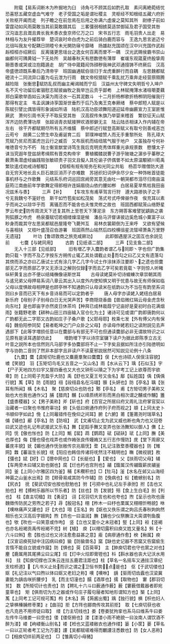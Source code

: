 <!-- { "loadSidebar": true } -->
　　附载【易系词断木为杵掘地为臼　诗角弓不顾其后如酌孔取　素问离絶菀结忧恐喜怒五藏空虚血气难守　老子受国之垢是谓社稷主　灵枢经不知根结五藏六府折关败枢开阖而走　列子瞻之在前忽焉在后用之弥满六虚废之莫知其所　尉缭子前如雷霆动如风雨莫敢当其前莫敢蹑其后　三畧彊弱相掳莫适禁御延及君子国受其咎　汉沟洫志且溉且粪长我禾黍衣食京师亿万之口　宋书五行志　雨毛羽贵人出走　易林相与为友升擢荐举　楚词哀时命白虎为之前后骑白鹿而容与　王逸九思言逝迈兮北徂叫我友兮配耦日阴曀兮未光閴防窱兮靡暏　扬雄赵充国颂在汉中兴充国作武赳赳桓桓亦绍厥后　反离骚更思瑶台之逸女何百离而曽不一耦　汉光武赐侯霸书崇山幽都何可隅黄钺一下无处所　吴越春秋天有厯数徳有薄厚　崔瑗东观箴夏终殷挚周耼晋黍或哭或泣抱籍遁走　胡广侍中箴籍闳饰顔秽我神武邓通擅铸不终厥后　汉高帝盛徳颂既系秦后乃清帝宇　班固幽通赋伯徂归于龙虎重醉行而自耦　左思魏都赋磴流十二同流异口蓄为屯云泄为行雨　魏文帝校猎赋千乘乱扰万乘奔走经营原隰腾越险阻　张衡思赋防乱叔而幽主阉谒贼而宁后　汉益州太守碑文失明哲兮入坤户名不灭兮功留后崔骃慰志赋彼幽牧之我举岂云贲乎鄙耇　上林赋掩薄水渚咀嚼菱藕　郑白渠歌举臿如云决渠为雨泾水一石其泥数斗　十二月折杨栁歌折杨栁阴阳催我行那得有定主　韦孟讽諌诗享国渐世垂烈于后乃及夷王克奉厥绪　蔡中郎短人赋是以陈赋引譬比偶皆得形象诚如所语　陆机汉高功臣颂舞阳道迎延帝幽薮宣力王室匪惟厥武　萧何引周书天子不取反受其咎　汉高叙传朱旗乃举婴来稽首　繁钦征天山赋浑齐边防费薄功厚　张超诮青衣赋接狎欢酒邪僻无主　陆云陆丞相诔入作内辅在帝左右　徐干齐都赋期尽所有五齐维醹　蔡中郎述行赋登高斯赋义有取兮则善戒恶岂云苟兮　胡黄二公赞生申及甫诞育二后　郭璞神嘘赞人而无手重黎所处　陈孔璋大荒赋乃贫尼而富虎岂云行之臧否　又布辰机而结纽隂气服于地户　又虽独存兮何补唯徳音兮为不朽　陆士衡宣猷堂诗笃生我后克明克秀体辉重光承规景数　愍懐太子诔当究遐年登兹胡耉缉熙有晋克构帝宇　曹植髑髅説曹子游乎陂塘之濵歩乎蓁秽之薮萧条潜虚经幽践阻张敏硕责子羽文且儗人其伦谕子侪偶曽不如太原温颙颍川荀禹　繁钦逺戍劝戒诗郁郁】
　　【桓桓有规有矩务在和光同尘共垢　杨苕华赠僧防大道自无穷天地长且乆巨石故叵消芥子亦难数　苏拯织妇词伊余尽少女一种饰帐首徒能事机杼与之作歌舞　元结系乐府词巡回宫阙旁其意无由吐一朝哭都市泪尽归南亩温庭筠江南曲前年学歌舞定得郎相许连娟眉绕山依约腰如栁　白居易夏旱焦枯我田亩况兹禾与黍】
　　三声【补】
　　【车攻东有甫草驾言行狩　遵大路掺执子之手兮无我魏兮不寁好也　斯干如竹苞矣如松茂矣　荡式号式呼俾昼作夜　俟充耳以素乎而尚之以琼华乎而　离骚忍而不能舎也夫惟灵修之故也　班固西都赋笼山络野星罗云布史防传周流天下还复其所上至苍天下薄泥涂　东方朔答客难譬犹鼱鼩之袭狗狐豚之咋虎　杨泉蚕赋切若细缕燥湿是候　潘岳马汧督诔彼边奚危城小粟富子以眇身而裁其守左思吴都赋邑屋隆夸飞薨舛互　易林衣裳颠倒为王来呼　又欲有望候与喜相扶　又枝叶盛茂召伯游署　班固燕然山铭然后四校横徂星流彗埽萧条万里野无遗冦】
　　叶功【鲁颂敦商之旅克咸厥功】
　　此即御遇屋沃之囬互也余説见前
　　七麌【与姥同用】
　　古韵【见纸语二部】
　　三声【见支鱼二部】
　　无入十三部【见纸部】
　　旧有増乙字入麌韵者谓乙与同即丶字也但广韵集韵只载丶字而不及乙字按东方朔传止辄乙其处谓截止处而勾之曰乙又文有遗落勾其傍而添之亦曰乙唐试士式有涂几字乙几字今试士作涂抹添注要即丶之遗也但麌部无乙字而质部乙字又无添注之解则仅録字而去乙字可矣若竟载丶字则惊人听睹纵轩黄复出亦不便以结绳橅像诬斯世耳
　　古母读姥莫补切诗蝃蝀次章崇朝其雨与逺兄弟父母押易系词八章云其出入以度外内使知惧又明于忧患与故无有师保如临父母以度惧故母相押是也顾亭林不知通韵只认母读米在纸韵以为不当在有韵至系词则曰乡音而已天下有乡音诗易而可以定韵者乎
　　唐人母字亦读姥入姥纽白居易新乐府【母别子子别母白日无光哭声苦】李商隠烧香曲【兽焰微红隔云母金虎含秋向东吐】是也即亩字亦然皮日休茶坞【种荈已成林栽葭宁记亩好是夏初时白花满烟雨】张籍野老歌【耕种山田三四亩输入官仓化为土】诸诗可见或谓广韵即唐韵何以广韵都无此二字耶又古韵如庄子子桑户歌【父耶母耶】枚乘七发【外有傅父内有保母】魏伯阳参同契【易者乾坤之门户众卦之父母】亦读母作姥若妇之读附説见去声遇部下【此等字増损任意以在麌部与有部无不可也但通读麌部必非无谓故特识之以见原有是读耳遇部仿此】
　　増韵増下字以诗宗室牗下读户为据此即陈季立古无叶音之説所本也信然则凡马部字多协麌部将不止一下字矣且据如所注亦引陆徳明如字与协韵二音则了然非本部字且非读户不读夏邪説居然可知説见论例十八条
　　【九麌】麌【虞矩切牡鹿也又麋鹿羣聚曰麌麌】俣【大也诗硕人俣俣注容貌】噳【笑貌】　羽【玉矩切鸟毛又五音之一又山名】雨【水从云下】瑀【石似玉】宇【尸子天地四方曰宇又屋四垂也又大也又钟形以隤之下为宇考工记上欲尊而宇欲卑】防【上同荀子充盈乎大防】禹【舒也又夏王号又虫名】鄅【妘姓国】偊【偊偊行貌】萭【草】防【雨貌】祤【祋祤县名在冯翊】頨【头妍也】防【亭名】聥【张耳有所闻】楀【木名】　聚【慈庾切众也防也】鄹【亭名】　甫【方矩切男子美称又始也大也我也通作父】脯【腊肉】黼【以绛质绣斧形而黑白相次谓之黼或作黼】簠【盛黍稷器】父【男子美称】斧【斫也】府【百官之所居曰府又周礼注府掌官契以治藏者一曰聚也书惟府辜功】俯【头低曰俯通作府列子府而视之】頫【上同太史卜书頫仰字如此】俛【上同鼂错传在俛仰之间耳】腑【六腑】莆【箑莆尧时瑞草名】俌【辅也】郙【亭名】防【防咀】　武【文甫切止戈为武又威也断也角力也又冠卷曰武又迹也礼记布武接武又乐名】舞【足蹈手舞又变弄也张汤舞知以御人】儛【上同】怃【傲也怅也】防【上同】甒【罂】鹉【鹦鹉】碔【碔砆】珷【上同】膴【美也厚也】侮【慢也侵也戏弄也或作娒张良传嫚娒又五行志作慢防】庑【堂下周廊又蕃庑丰貌】妩【媚也通作怃张敞传京兆眉怃】堥【礼记注敦堥黍稷器也】防【雉网】橆【蕃滋生长貌】呒【阳应也韩信传诸将呒然注不精明也】瞴【微视貌】敄【彊也】娬【好】□【牕中网也】□【长艇也】【爱也】　父【扶雨切父母】辅【车两旁木曰辅又助也弼也】腐【烂也朽也宫刑也】鬴【鍑属汉传鬴鍑薪炭鬴釜同】釜【上同小尔雅区四为釜】秿【禾穳积也】□【牡马】滏【水名在邺又山海经神菌之山釜水出焉】防【颊骨易咸其防今作辅】防【俛病也】蚥【蟾蜍别名】防【尻衣】　抚【斐武切安也按也慰勉也】弣【弓把中也礼记左手承弣】拊【击也又拍也】柎【搏柎乐器所以节乐者】防【丝也】防【发貌】殕【食上生白毛】剖【判也】　柱【直主切楹】跓【勇足】　诩【况羽切大言也和也夸也】喣【呈示也吹也唐魏徴传防民之劳喣之若子】冔【殷冠名】栩【柞木一曰杼也栗属又栩栩忻畅貌】咻【噢咻痛声又讙也】訏【大也】珝【玉名】姁【妪也又佚乐谓之姁吕氏春秋姁姁然相乐也又汉高后字娥姁】煦【烝也一曰温润】膴【脯也少仪祭膴注大脔谓刳鱼腹也】欨【吹也一曰笑意或作呴】　竖【立也又童仆之未冠者】竪【上同】裋【竖褐也亦名裋褐贡禹传裋褐不完】树【植】　庾【以栩切露积曰庾又姓又量名】斞【十六斗曰斞】愈【胜也过也又诗注愈愈益甚之意】瘉【病瘳通作愈】楰【楸属】瘐【汉宣诏瘐死狱中注囚病曰瘐】貐【防貐兽名】窳【缺也史记器不苦窳又呰窳偷生言惰不能自立貌或作窳】防【惧也】萸【百萸草】　主【肿庾切君也守也賔之对也】麈【鹿属用其尾拂尘曰尘尾】炷【灯中火炷即膏镫也】枓【斟水器也丧大记沃水用枓】　拄【知庾切撑也汉朱云连拄五鹿君注距也】柱【草名一名摇车又通拄汉章纪支柱桥道】【凡书义止处而识之谓之卫恒书势点是也】　伛【于武切偻也】妪【礼记注以气曰煦以体曰妪又老妇之称】噢【噢咻】　龋【驱雨切齿蠧也汉梁冀妻能为龋齿咲折腰步】　乳【而主切潼也】醹【酒厚也】擩【取物也】　寠【郡羽切贫】　数【所矩切计也责也】防【聘礼十六斗曰薮通作薮】薮【寠薮借戴器者即宛童草也】　矩【俱雨切为方之器或作句庄子履句屦者知地形谓知方也】榘【上同】萭【上同考工记可规可萭】枸【木名】蒟【蒟酱出蜀】踽【独行貌】椇【枳也妇人之挚椇榛脯修枣栗】【曲羽】拒【方阵也郦商传攻其前拒】　取【七庾切获也收也凡克邑不用师徒曰取】　缕【力主切线也】娄【卷娄犹拘挛也系马曰维系牛曰娄左传牛马维娄一曰空也】偻【偻伛俯也】溇【溇溇小雨不絶貌一曰汝南人谓饮酒不醉为溇】嵝【岣嵝衡山别名】褛【袵也又蓝褛敝衣也通作缕】篓【小筐】蒌【草名一曰以正轮者考工记为万蒌】謱【吴都赋嗟难得而覼謱注悉数也】防【女人恶称】　□【相庾切绊前两足也】　□【雏禹切小母猪】
